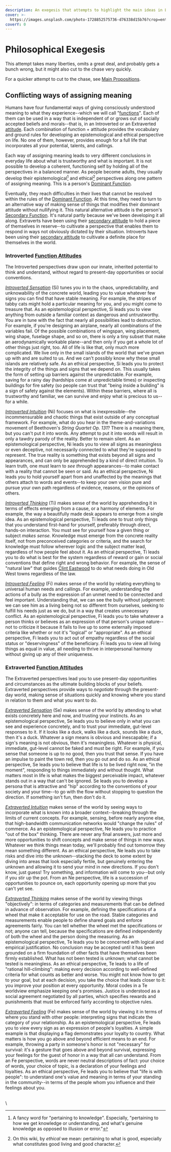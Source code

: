 ```yaml
---
description: An exegesis that attempts to highlight the main ideas in Lenore's writing
cover: >-
  https://images.unsplash.com/photo-1728852575736-d76338d15b76?crop=entropy&cs=srgb&fm=jpg&ixid=M3wxOTcwMjR8MHwxfHNlYXJjaHwyfHxoZXJtaXQlMjBhcnR8ZW58MHx8fHwxNzQyMzQ3OTY4fDA&ixlib=rb-4.0.3&q=85
coverY: 0
---
```


# Philosophical Exegesis

This attempt takes many liberties, omits a great deal, and probably gets a bunch wrong, but it might also cut to the chase very quickly.

For a quicker attempt to cut to the chase, see [Main Propositions](../fundamentals/main-propositions.md).

## Conflicting ways of assigning meaning

Humans have four fundamental ways of giving consciously understood meaning to what they experience--which we will call "[functions](../fundamentals/function-attitude/)". Each of them can be used in a way that is independent of or grows out of socially accepted beliefs and morals--that is, in an Introverted or an Extraverted [attitude](broken-reference). Each combination of function + attitude provides the vocabulary and ground rules for developing an epistemological and ethical perspective on life. No one of them, however, provides enough for a full life that incorporates all your potential, talents, and callings.

Each way of assigning meaning leads to very different conclusions in everyday life about what is trustworthy and what is important. It is not possible to develop a coherent, functioning self by holding all of the perspectives in a balanced manner. As people become adults, they usually develop their epistemological[^1] and ethical[^2] perspectives along one pattern of assigning meaning. This is a person's [Dominant Function](../fundamentals/function-attitude/cognitive-stack/dominant-function.md).

Eventually, they reach difficulties in their lives that cannot be resolved within the rules of the [Dominant Function](../fundamentals/function-attitude/cognitive-stack/dominant-function.md). At this time, they need to turn to an alternative way of making sense of things that modifies their dominant attitude without nullifying it. This natural alternative attitude is the person's [Secondary Function](../fundamentals/function-attitude/cognitive-stack/secondary-function/). It's natural partly because we've been developing it all along. Extraverts have been using their [secondary attitude](../fundamentals/function-attitude/cognitive-stack/secondary-function/) to hold a piece of themselves in reserve--to cultivate a perspective that enables them to respond in ways not obviously dictated by their situation. Introverts have been using their [secondary attitude](../fundamentals/function-attitude/cognitive-stack/secondary-function/) to cultivate a definite place for themselves in the world.

### Introverted [Function Attitudes](../fundamentals/function-attitude/)

The Introverted perspectives draw upon our innate, inherited potential to think and understand, without regard to present-day opportunities or social conventions.

[_Introverted Sensation_](../fundamentals/function-attitude/perception/sensation/introverted-sensation.md) (Si) tunes you in to the chaos, unpredictability, and unknowability of the concrete world, leading you to value whatever few signs you can find that have stable meaning. For example, the stripes of tabby cats might hold a particular meaning for you, and you might come to treasure that. As an epistemological perspective, Si leads you to view anything from outside a familiar context as dangerous and untrustworthy. You are in tune with the fact that nearly all possibilities lead to destruction. For example, if you're designing an airplane, nearly all combinations of the variables fail. Of the possible combinations of wingspan, wing placement, wing shape, fuselage shape, and so on, there is only a tiny subset that make an aerodynamically workable plane--and then only if you get a whole lot of other things just right, too. All of life is like that, only much more complicated. We live only in the small islands of the world that we've grown up with and are suited to us. And we can't possibly know _why_ these small islands are relatively safe. As an ethical perspective, Si leads you to protect the integrity of the things and signs that we depend on. This usually takes the form of setting up barriers against the unpredictable. For example, saving for a rainy day (hardships come at unpredictable times) or inspecting buildings for fire safety (so people can trust that "being inside a building" is a sign of safety against the elements). Within these barriers, where all is trustworthy and familiar, we can survive and enjoy what is precious to us--for a while.

[_Introverted Intuition_](../fundamentals/function-attitude/perception/intuition/introverted-intuition.md) (Ni) focuses on what is inexpressible--the incommensurable and chaotic things that exist outside of any conceptual framework. For example, what do you hear in the theme-and-variations movement of Beethoven's _String Quartet Op. 131_? There is a meaning there, but you can't put it into words. Any attempt to put it into words will result in only a tawdry parody of the reality. Better to remain silent. As an epistemological perspective, Ni leads you to view all signs as meaningless or even deceptive, not necessarily connected to what they're supposed to represent. The true reality is something that exists beyond all signs and appearances, and can only be apprehended by a kind of direct intuition. To learn truth, one must learn to _see through_ appearances--to make contact with a reality that cannot be seen or said. As an ethical perspective, Ni leads you to hold yourself apart from and unaffected by the meanings that others attach to words and events--to keep your own vision pure and pursue your own path regardless of evidence, reasons, or the opinions of others.

[_Introverted Thinking_](../fundamentals/function-attitude/judgement/thinking/introverted-thinking.md) (Ti) makes sense of the world by apprehending it in terms of effects emerging from a cause, or a harmony of elements. For example, the way a beautifully made desk appears to emerge from a single idea. As an epistemological perspective, Ti leads one to trust only things that you understand first-hand for yourself, preferably through direct, hands-on interaction. You must see for yourself how a given thing or subject _makes sense._ Knowledge must emerge from the concrete reality itself, not from preconceived categories or criteria, and the search for knowledge must follow wherever logic and the subject matter lead, regardless of how people feel about it. As an ethical perspective, Ti leads you to do what is best for the system regardless of reward or gain or social conventions that define right and wrong behavior. For example, the sense of "natural law" that guides [Clint Eastwood](https://web.archive.org/web/20071014043559/http://greenlightwiki.com/lenore-exegesis/Clint_Eastwood) to do what needs doing in Old West towns regardless of the law.

[_Introverted Feeling_](../fundamentals/function-attitude/judgement/feeling/introverted-feeling.md) (Fi) makes sense of the world by relating everything to universal human needs and callings. For example, understanding the actions of a bully as the expression of an unmet need to be connected and feel important. Understanding that, we can see the bully without judgement: we can see him as a living being not so different from ourselves, seeking to fulfill his needs just as we do, but in a way that creates unnecessary conflict. As an epistemological perspective, Fi leads you to take whatever a person thinks or believes as an expression of that person's unique nature--not to criticize it because it fails to live up to some externally imposed criteria like whether or not it's "logical" or "appropriate". As an ethical perspective, Fi leads you to act out of empathy regardless of the social status or "deservingness" of the beneficiary. Fi leads you to view all living things as equal in value, all needing to thrive in interpersonal harmony without giving up any of their uniqueness.

### Extraverted [Function Attitudes](../fundamentals/function-attitude/)

The Extraverted perspectives lead you to use present-day opportunities and circumstances as the ultimate building blocks of your beliefs. Extraverted perspectives provide ways to _negotiate_ through the present-day world, making sense of situations quickly and knowing where you stand in relation to them and what you want to do.

[_Extraverted Sensation_](../fundamentals/function-attitude/perception/sensation/extraverted-sensation.md) (Se) makes sense of the world by attending to what exists concretely here and now, and trusting your instincts. As an epistemological perspective, Se leads you to believe only in what you can see and experience concretely, and to trust your immediate, gut-level responses to it. If it looks like a duck, walks like a duck, sounds like a duck, then it's a duck. Whatever a sign means is obvious and inescapable; if a sign's meaning is not obvious, then it's meaningless. Whatever is physical, immediate, gut-level cannot be faked and must be right. For example, if you sense that someone is up to no good, then you trust that sense. If you have an impulse to paint the town red, then you go out and do so. As an ethical perspective, Se leads you to believe that life is to be lived right now, "in the moment", responding to things immediately and without thought. What matters most in life is what makes the biggest perceivable impact, whatever stands out in a way that can't be ignored. Se leads you to develop a persona that is attractive and "hip" according to the conventions of your society and your time--to go with the flow without stopping to question the direction. If something isn't fun, then don't do it.

[_Extraverted Intuition_](../fundamentals/function-attitude/perception/intuition/extraverted-intuition.md) makes sense of the world by seeing ways to incorporate what is known into a broader context--breaking through the limits of current concepts. For example, sensing, before nearly anyone else, that high-bandwidth communication networks would "change the rules" of commerce. As an epistemological perspective, Ne leads you to practice "out of the box" thinking. There are never any final answers, just more and more opportunities to shift concepts and make sense of things in new ways. Whatever we think things mean today, we'll probably find out tomorrow they mean something different. As an ethical perspective, Ne leads you to take risks and dive into the unknown--stacking the deck to some extent by diving into areas that look especially fertile, but genuinely entering the unknown and allowing it to send your mind in new directions. If you don't know, just guess! Try something, and information will come to you--but only if you stir up the pot. From an Ne perspective, life is a succession of opportunities to pounce on, each opportunity opening up more that you can't yet see.

[_Extraverted Thinking_](../fundamentals/function-attitude/judgement/thinking/extraverted-thinking.md) makes sense of the world by viewing things "objectively": in terms of categories and measurements that can be defined in advance of observation. For example, defining the specifications of a wheel that make it acceptable for use on the road. Stable categories and measurements enable people to define shared goals and enforce agreements fairly. You can tell whether the wheel met the specifications or not; anyone can tell, because the specifications are defined independently of both the wheel and the person doing the measuring. As an epistemological perspective, Te leads you to be concerned with logical and empirical justification. No conclusion may be accepted until it has been grounded on a firm foundation of other facts that have themselves been firmly established. What has not been tested is unknown; what cannot be tested is meaningless. As an ethical perspective, Te leads to a life of "rational hill-climbing": making every decision according to well-defined criteria for what counts as better and worse. You might not know how to get to your goal, but at each decision, you take the choice that leads closer to it: you improve your position at every opportunity. Moral codes in a Te worldview emphasize keeping one's promises. Justice is understood as a social agreement negotiated by all parties, which specifies rewards and punishments that must be enforced fairly according to objective rules.

[_Extraverted Feeling_](https://web.archive.org/web/20071014043559/http://greenlightwiki.com/lenore-exegesis/Extraverted_Feeling) (Fe) makes sense of the world by viewing it in terms of where you stand with other people: interpreting signs that indicate the category of your relationship. As an epistemological perspective, Fe leads you to view every sign as an expression of people's loyalties. A simple example is that displaying a flag demonstrates your loyalty to country. What matters is how you go above and beyond efficient means to an end. For example, throwing a party in someone's honor is not "necessary" for survival: it's a gesture that goes above and beyond survival, expressing your feelings for the guest of honor in a way that all can understand. From an Fe perspective, words are never neutral descriptions of fact: your choice of words, your choice of topic, is a declaration of your feelings and loyalties. As an ethical perspective, Fe leads you to believe that "life is with people": to understand one's value and meaning in terms of your standing in the community--in terms of the people whom you influence and their feelings about you.

\
\


[^1]: A fancy word for "pertaining to knowledge". Especially, "pertaining to how we get knowledge or understanding, and what's genuine knowledge as opposed to illusion or error."

[^2]: On this wiki, by _ethical_ we mean: pertaining to what is good, especially what constitutes good living and good character.
